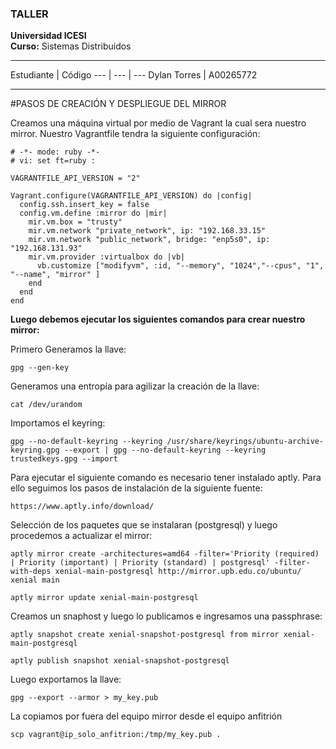 
### TALLER
**Universidad ICESI**  
**Curso:** Sistemas Distribuidos  

****
Estudiante | Código
--- | --- | ---
Dylan Torres | A00265772
****

#PASOS DE CREACIÓN Y DESPLIEGUE DEL MIRROR

Creamos una máquina virtual por medio de Vagrant la cual sera nuestro mirror. Nuestro Vagrantfile tendra la siguiente configuración:

```
# -*- mode: ruby -*-
# vi: set ft=ruby :

VAGRANTFILE_API_VERSION = "2"

Vagrant.configure(VAGRANTFILE_API_VERSION) do |config|
  config.ssh.insert_key = false
  config.vm.define :mirror do |mir|
    mir.vm.box = "trusty"
    mir.vm.network "private_network", ip: "192.168.33.15"
    mir.vm.network "public_network", bridge: "enp5s0", ip: "192.168.131.93"
    mir.vm.provider :virtualbox do |vb|
      vb.customize ["modifyvm", :id, "--memory", "1024","--cpus", "1", "--name", "mirror" ]
    end
  end
end
```

**Luego debemos ejecutar los siguientes comandos para crear nuestro mirror:**

Primero Generamos la llave:

```
gpg --gen-key
```

Generamos una entropía para agilizar la creación de la llave:

```
cat /dev/urandom
```

Importamos el keyring:

```
gpg --no-default-keyring --keyring /usr/share/keyrings/ubuntu-archive-keyring.gpg --export | gpg --no-default-keyring --keyring trustedkeys.gpg --import
```

Para ejecutar el siguiente comando es necesario tener instalado aptly. Para ello seguimos los pasos de instalación de la siguiente fuente:

```
https://www.aptly.info/download/
```

Selección de los paquetes que se instalaran (postgresql) y luego procedemos a actualizar el mirror:

```
aptly mirror create -architectures=amd64 -filter='Priority (required) | Priority (important) | Priority (standard) | postgresql' -filter-with-deps xenial-main-postgresql http://mirror.upb.edu.co/ubuntu/ xenial main
```

```
aptly mirror update xenial-main-postgresql
```

Creamos un snaphost y luego lo publicamos e ingresamos una passphrase:

```
aptly snapshot create xenial-snapshot-postgresql from mirror xenial-main-postgresql
```

```
aptly publish snapshot xenial-snapshot-postgresql
```

Luego exportamos la llave:

```
gpg --export --armor > my_key.pub
```

La copiamos por fuera del equipo mirror desde el equipo anfitrión

```
scp vagrant@ip_solo_anfitrion:/tmp/my_key.pub .

```









